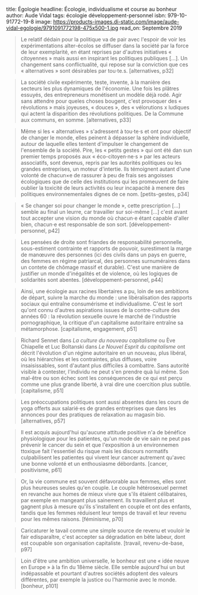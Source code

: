 title: Égologie
headline: Écologie, individualisme et course au bonheur
author: Aude Vidal
tags: écologie
      développement-personnel
isbn: 979-10-91772-19-8
image: https://products-images.di-static.com/image/aude-vidal-egologie/9791091772198-475x500-1.jpg
read_on: Septembre 2019

> Le relatif dédain pour la politique va de pair avec l'espoir de voir les expérimentations alter-écolos se diffuser dans la société par la force de leur exemplarité, en étant reprises par d'autres initiatives « citoyennes » mais aussi en inspirant les politiques publiques […]. Un changement sans conflictualité, qui repose sur la conviction que ces « alternatives » sont désirables par tou⋅te.s. [alternatives, p32]

> La société civile expérimente, teste, invente, à la manière des secteurs les plus dynamiques de l'économie. Une fois les plâtres essuyés, des entrepreneurs monétisent un modèle déjà rodé. Agir sans attendre pour queles choses bougent, c'est provoquer des « révolutions » mais joyeuses, « douces », des « vélorutions x ludiques qui actent la disparition des révolutions politiques. De la Commune aux communs, en somme. [alternatives, p33]

> Même si les « alternatives » s'adressent à tou⋅te⋅s et ont pour objectif de changer le monde, elles peinent à dépasser la sphère individuelle, autour de laquelle elles tentent d'impulser le changement de l'ensemble de la société. Pire, les « petits gestes » qui ont été dan sun premier temps proposés aux « éco-citoyen⋅ne⋅s » par les acteurs associatifs, sont devenus, repris par les autorités politiques ou les grandes entreprises, un moteur d'intertie. Ils témoignent autant d'une volonté de chacun×e de rassurer à peu de frais ses angoisses écologiques que de celle des institutions qui les promeuvent de faire oublier la toxicité de leurs activités ou leur incapacité à menere des politiques environnementales dignes de ce nom. [petits-gestes, p34]

> « Se changer soi pour changer le monde », cette prescription […] semble au final un leurre, car travailler sur soi-même […] c'est avant tout accepter une vision du monde où chacun⋅e étant capable d'aller bien, chacun⋅e est responsable de son sort.  [développement-personnel, p42]

> Les pensées de droite sont friandes de responsabilité personnelle, sous-estiment contrainte et rapports de pouvoir, surestiment la marge de manœuvre des personnes (ici des civils dans un pays en guerre, des femmes en régime patriarcal, des personnes surnuméraires dans un contete de chômage massif et durable). C'est une manière de justifier un monde d'inégalités et de violence, où les logiques de solidarités sont abentes. [développement-personnel, p44]

> Ainsi, une écologie aux racines libertaires a pu, loin de ses ambitions de départ, suivre la marche du monde : une libéralisation des rapports sociaux qui entraîne consumérisme et individualisme. C'est le sort qu'ont connu d'autres aspirations issues de la contre-culture des années 60 : la révolution sexuelle ouvre le marché de l'industrie pornographique, la critique d'un capitalisme autoritaire entraîne sa métamorphose. [capitalisme, engagement, p51] 

> Richard Sennet dans *La culture du nouveau capitalisme* ou Ève Chiapelle et Luc Boltanski dans *Le Nouvel Esprit du capitalisme* ont décrit l'évolution d'un régime autoritaire en un nouveau, plus libéral, où les hiérarchies et les contraintes, plus diffuses, voire insaisissables, sont d'autant plus difficiles à combattre. Sans autorité visible à contester, l'individu ne peut s'en prendre quà lui même. Son mal-être ou son échec sont les conséquences de ce qui est perçu comme une plus grande liberté, à vrai dire une coercition plus subtile. [capitalisme, p51]

> Les préoccupations politiques sont aussi absentes dans les cours de yoga offerts aux salarié⋅es de grandes entreprises que dans les annonces pour des pratiques de relaxation au magasin bio. [alternatives, p57]

> Il est acquis aujourd'hui qu'aucune attitude positive n'a de bénéfice physiologique pour les patientes, qu'un mode de vie sain ne peut pas prévenir le cancer du sein et que l'exposition à un environnemen ttoxique fait l'essentiel du risque mais les discours normatifs culpabilisent les patientes qui vivent leur cancer autrement qu'avec une bonne volonté et un enthousiasme débordants. [cancer, positivisme, p61]

> Or, la vie commune est souvent défavorable aux femmes, elles sont plus heureuses seules qu'en couple. Le couple hétérosexuel permet en revanche aux homes de mieux vivre que s'ils étaient célibataires, par exemple en mangeant plus sainement. Ils travaillent plus et gagnent plus à mesure qu'ils s'installent en couple et ont des enfants, tandis que les femmes réduisent leur temps de travail et leur revenu pour les mêmes raisons. [féminisme, p70]

> Caricaturer le tavail comme une simple source de revenu et vouloir le fair edisparaître, c'est accepter sa dégradation en bête labeur, dont est coupable son organisation capitaliste. [travail, revenu-de-base, p97]

> Loin d'être une ambition universelle, le bonheur est une « idée neuve en Europe » à la fin du 18ème siècle. Elle semble aujourd'hui un but indépassable et pourtant d'autres sociétés adoptent des valeurs différentes, par exemple la justice ou l'harmonie avec le monde. [bonheur, p101]
